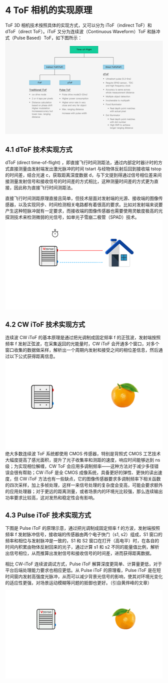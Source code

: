 # 4 ToF 相机的实现原理

ToF 3D 相机技术按照具体的实现方式，又可以分为 iToF（indirect ToF）和 dToF（direct ToF）。iToF 又分为连续波（Continuous Waveform）ToF 和脉冲式（Pulse Based）ToF，如下图所示：
![ToF相机分类](pic/Classification.jpg)

## 4.1 dToF 技术实现方式

dToF (direct time-of-flight) ，即直接飞行时间测距法，通过内部定时器计时的方式直接测量由发射端发出激光脉冲的时间 tstart 与经物体反射后回到接收端 tstop 的时间差，结合光速 c，获取距离深度数据 d，与下文提到得通过信号相位差来间接测量发射信号和接收信号的时间差的方式相比，这种测量时间差的方式更为直接，因此称为直接飞行时间测距法。

直接飞行时间测距原理直接且简单，但技术层面对发射端的光源、接收端的图像传感器，以及实现同步、时间检测相关电路都有着很高的要求。比如对发射端来说要产生这种短脉冲就有一定要求，而接收端的图像传感器也需要使用灵敏度极高的光探测技术来检测微弱的光信号，如单光子雪崩二极管（SPAD）技术。
![dToF与房子](pic/dToF.gif)

## 4.2 CW iToF 技术实现方式

连续波 CW iToF 的基本原理是通过把光调制成固定频率 f 的正弦波，发射端按照频率 f 发射正弦波，在采集返回的光能量时，CW iToF 会开通多个窗口，对多个窗口收集的数据做采样，解析出一个周期内发射和接受之间的相位差信息，然后通过以下公式获得距离信息。
![CW iToF与橘子](pic/CWToF.gif)
绝大多数连续波 ToF 系统都使用 CMOS 传感器，特别是背照式 CMOS 工艺技术大幅度提高了感光面积，提升了光子收集率和测距的速度，响应时间能够达到 ns 级；为实现相位解缠，CW ToF 会应用多调制频率——这种方法对于减少多径错误会很有帮助；CW iToF 是全 CMOS 成像系统，具备更好的弹性、更快的读出速度，但 CW iToF 方法也有一些缺点，它的图像传感器要求多调制频率下相关函数的四次采样，加上多帧处理，这样一来信号处理的复杂度会变高，可能会要求额外的应用处理器；对于更远的距离测量，或者场景内的环境光比较强，那么连续输出功率要求比较高，这对发热和稳定性会有影响。

## 4.3 Pulse iToF 技术实现方式

下图是 Pulse iToF 的原理示意，通过把光调制成固定频率 f 的方波，发射端按照频率 f 发射脉冲信号，接收端的传感器由两个电子快门（s1, s2）组成，S1 窗口的频率和相位与发射脉冲是一致的，S1 和 S2 窗口在打开（高电平）时，在各自的时间内积累由物体反射回来的光子，通过计算 s1 和 s2 不同的能量值比例，解析出信号相位，从而推算出发射信号和接收信号的时间差，进而获得距离数据。

相比 CW-iToF 连续波调试方式，Pulse iToF 解算深度更简单、计算量更低，对于平台后端处理能力要求也相应更低。从 Pulse iToF 的原理看，Pulse iToF 是在短时间窗内发射高强度光脉冲，从而可以减少背景光信号的影响，使其对环境光变化的适应性更强，对场景运动模糊等问题的抵御也更好。（引自黄烨峰的文章）

![pToF与橘子](pic/pToF.gif)

